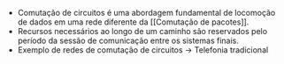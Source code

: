 - Comutação de circuitos é uma abordagem fundamental de locomoção de dados em uma rede diferente da [[Comutação de pacotes]].
- Recursos necessários ao longo de um caminho são reservados pelo período da sessão de comunicação entre os sistemas finais.
- Exemplo de redes de comutação de circuitos -> Telefonia tradicional
